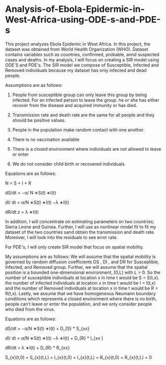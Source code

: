# Analysis-of-Ebola-Epidermic-in-West-Africa-using-ODE-s-and-PDE-s
This project analyzes Ebola Epidemic in West Africa. In this project, the dataset was obtained from World Health Organization (WHO). Dataset contains variables such as countries, confirmed, probable, annd suspected cases and deaths. In my analysis, I will focus on creating a SIR model using ODE'S and PDE's. The SIR model we compose of Susceptible, Infected and Removed individuals because my dataset has only infected and dead people. 


Assumptions are as follows:   

1. People from susceptible group can only leave this group by being infected. For an infected person to leave the group. he or she has either recover from the disease and acquired immunity or has died.   


2. Transmission rate and death rate are the same for all people and they should be positive values.   


3. People in the population make random contact with one another.   


4. There is no vaccination available   


5. There is a closed environment where individuals are not allowed to leave or enter 


6. We do not consider child birth or recovered individuals   


Equations are as follows:   

N = S + I + R   


dS/dt = −α/ N ∗S(t) ∗I(t)   


dI/ dt = α/N ∗S(t) ∗I(t) −λ ∗I(t)   


dR/dt z = λ ∗I(t)  


In addition, I will concentrate on estimating parameters on two countries; Sierra Leone and Guinea. Further, I will use as nonlinear model fit to fit my dataset of the two countries sand obtain the transmission and death rate. Moreover, I will look into the residuals to see error rate.   


For PDE's, I will only create SIR model that focus on spatial mobility.


My assumptions are as follows: We will assume that the spatial mobility is governed by random diffusion coefficients DS , DI , and DR for Susceptible, Infected, and Removed group. Further, we will assume that the spatial position is a bounded one-dimensional environment, [0,L] with L > 0. So the number of susceptible individuals at location x in time t would be S = S(t,x). the number of infected individuals at location x in time t would be I = I(t,x) and the number of Removed individuals at location x in time t would be R = R(t,x). Lastly, we assume that we have homogeneous Neumann boundary conditions which represents a closed environment where there is no birth, people can’t leave or enter the population, and we only consider people who died from the virus.   


Equations are as follows:  


dS/dt = −α/N ∗S(t) ∗I(t) + D_{S} * S_{xx} 



dI/ dt = α/N ∗S(t) ∗I(t) −λ ∗I(t) + D_{R} * I_{xx }   



dR/dt = λ ∗I(t) + D_{R} * R_{xx}  



S_{x}(t,0) = S_{x}(t,L) = I_{x}(t,0) = I_{x}(t,L) = R_{x}(t,0) = R_{x}(t,L) = 0
